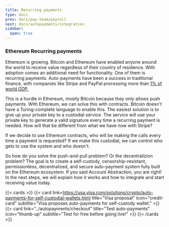 ```yaml
---
title: Recurring payments
type: docs
prev: docs/pay-team/payroll
next: docs/autopayments/integration
sidebar:
  open: true
---
```


### Ethereum Recurring payments

Ethereum is growing. Bitcoin and Ethereum have enabled anyone around the world to receive value regardless of their country of residence. With adoption comes an additional need for functionality. One of them is recurring payments. Auto-payments have been a success in traditional finance, with companies like Stripe and PayPal processing more than [1% of world GDP.](https://finance.yahoo.com/news/stripe-crosses-1-trillion-total-154015081.html?guccounter=1&guce_referrer=aHR0cHM6Ly93d3cuZ29vZ2xlLmNvbS8&guce_referrer_sig=AQAAAGkAeKlXHDsXVKLicymNY052JJPqFXVqJ2y-QQ_VSJkhzsmZlZQXw4jf3QeOdnndfRHzqtZwvjZKJ0bUIlRmJH6v6i-x7XDGmQgeyehSc-jjmKT4wc6RT32VLFKGDke7qEn4zSTAouj04m5KnrfI-RyfN0k_sMUgk0yCJCsaoCgw)  

This is a hurdle in Ethereum, mostly Bitcoin because they only allows push payments. With Ethereum, we can solve this with contracts. Bitcoin doesn't have a Turing-complete language to enable this. The easiest solution is to give up your private key to a custodial service. The service will use your private key to generate a valid signature every time a recurring payment is needed. How will that be different from what we have now with Stripe?

If we decide to use Ethereum contracts, who will be making the calls every time a payment is requested? If we make this custodial, we can control who gets to use the system and who doesn't.

So how do you solve the push-and-pull problem? Or the decentralizion problem? The goal is to create a self-custody, censorship-resistant, permissionless, decentralized, and secure auto-payment system fully built on the Ethereum ecosystem. If you said Account Abstraction, you are right! In the next steps, we will explain how it works and how to integrate and start receiving value today.

{{< cards >}}
{{< card link=https://usa.visa.com/solutions/crypto/auto-payments-for-self-custodial-wallets.html title="Visa proposal" icon="credit-card" subtitle="Visa proposes auto-payments for self-custody wallet." >}}
{{< card link="../autopayments/checkout" title="Test auto-payments" icon="thumb-up" subtitle="Test for free before going live!" >}}
{{< /cards >}}
